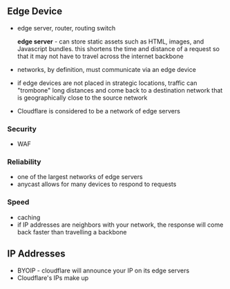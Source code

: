 ## Edge Device

- edge server, router, routing switch

  **edge server** - can store static assets such as HTML, images, and Javascript bundles. this shortens the time and distance of a request so that it may not have to travel across the internet backbone

- networks, by definition, must communicate via an edge device
- if edge devices are not placed in strategic locations, traffic can "trombone" long distances and come back to a destination network that is geographically close to the source network
- Cloudflare is considered to be a network of edge servers

### Security

- WAF

### Reliability

- one of the largest networks of edge servers
- anycast allows for many devices to respond to requests

### Speed

- caching
- if IP addresses are neighbors with your network, the response will come back faster than travelling a backbone

## IP Addresses

- BYOIP - cloudflare will announce your IP on its edge servers
- Cloudflare's IPs make up
